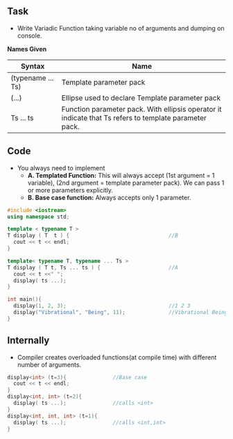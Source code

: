 ## Task
- Write Variadic Function taking variable no of arguments and dumping on console.

**Names Given**

|Syntax|Name|
|---|---|
|(typename ... Ts)|Template parameter pack|
|(...)|Ellipse used to declare Template parameter pack|
|Ts ... ts|Function parameter pack. With ellipsis operator it indicate that Ts refers to template parameter pack.|

## Code
- You always need to implement 
  - **A. Templated Function:** This will always accept (1st argument = 1 variable), (2nd argument = template parameter pack). We can pass 1 or more parameters explicitly.
  - **B. Base case function:** Always accepts only 1 parameter.
```c++
#include <iostream>
using namespace std;

template < typename T >
T display ( T  t ) {                                //B
  cout << t << endl;
}

template< typename T, typename ... Ts >
T display ( T t, Ts ... ts ) {                      //A
  cout << t <<" ";
  display( ts ...);
}

int main(){
  display(1, 2, 3);                                 //1 2 3
  display("Vibrational", "Being", 11);              //Vibrational Being 11
}
```

## Internally
- Compiler creates overloaded functions(at compile time) with different number of arguments.
```c++
display<int> (t=3){               //Base case
  cout << t << endl;
}
display<int, int> (t=2){
  display( ts ...);               //calls <int>
}
display<int, int, int> (t=1){
  display( ts ...);               //calls <int,int>
}
```
